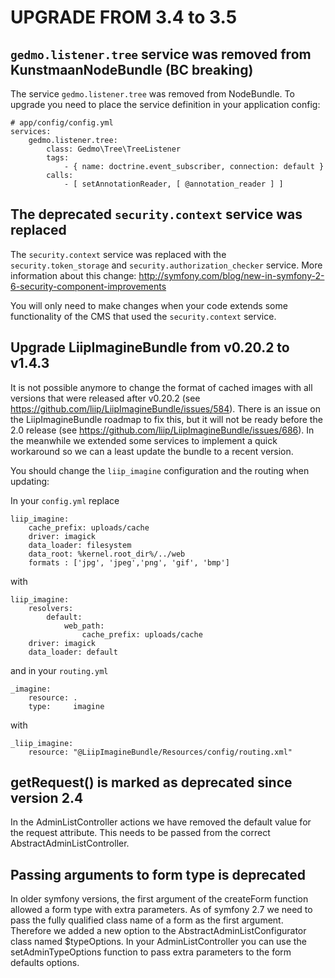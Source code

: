 # UPGRADE FROM 3.4 to 3.5

## `gedmo.listener.tree` service was removed from KunstmaanNodeBundle (BC breaking)

The service `gedmo.listener.tree` was removed from NodeBundle. To upgrade you need to place the service definition
in your application config:

```
# app/config/config.yml
services:
    gedmo.listener.tree:
        class: Gedmo\Tree\TreeListener
        tags:
            - { name: doctrine.event_subscriber, connection: default }
        calls:
            - [ setAnnotationReader, [ @annotation_reader ] ]
```


## The deprecated `security.context` service was replaced

The `security.context` service was replaced with the `security.token_storage` and `security.authorization_checker` service.
More information about this change: http://symfony.com/blog/new-in-symfony-2-6-security-component-improvements

You will only need to make changes when your code extends some functionality of the CMS that used the `security.context` service.


## Upgrade LiipImagineBundle from v0.20.2 to v1.4.3

It is not possible anymore to change the format of cached images with all versions that were released after v0.20.2 (see 
https://github.com/liip/LiipImagineBundle/issues/584). There is an issue on the LiipImagineBundle roadmap to fix this, 
but it will not be ready before the 2.0 release (see https://github.com/liip/LiipImagineBundle/issues/686). In the 
meanwhile we extended some services to implement a quick workaround so we can a least update the bundle to a recent
version. 

You should change the `liip_imagine` configuration and the routing when updating:

In your `config.yml` replace

```
liip_imagine:
    cache_prefix: uploads/cache
    driver: imagick
    data_loader: filesystem
    data_root: %kernel.root_dir%/../web
    formats : ['jpg', 'jpeg','png', 'gif', 'bmp']
```

with

```
liip_imagine:
    resolvers:
        default:
            web_path:
                cache_prefix: uploads/cache
    driver: imagick
    data_loader: default
```

and in your `routing.yml`

```
_imagine:
    resource: .
    type:     imagine
```

with

```
_liip_imagine:
    resource: "@LiipImagineBundle/Resources/config/routing.xml"
```


## getRequest() is marked as deprecated since version 2.4

In the AdminListController actions we have removed the default value for the request attribute. This needs to be passed
from the correct AbstractAdminListController.



## Passing arguments to form type is deprecated

In older symfony versions, the first argument of the createForm
function allowed a form type with extra parameters. As of symfony 2.7 we need to pass the fully qualified class name of a form as
the first argument. Therefore we added a new option to the AbstractAdminListConfigurator class named $typeOptions. In your AdminListController
 you can use the setAdminTypeOptions function to pass extra parameters to the form defaults options.

